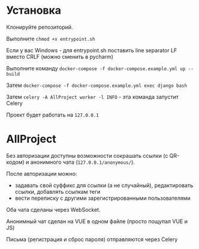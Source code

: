 # Установка

Клонируйте репозиторий.

Выполните `chmod +x entrypoint.sh`

Если у вас Windows - для entrypoint.sh поставить line separator LF вместо CRLF (можно сменить в pycharm)

Выполните команду `docker-compose -f docker-compose.example.yml up --build`

Затем `docker-compose -f docker-compose.example.yml exec django bash`

Затем `celery -A AllProject worker -l INFO` - эта команда запустит Celery

Проект будет работать на `127.0.0.1`

# AllProject

Без авторизации доступны возможности сокрашать ссылки (с QR-кодом) и анонимного чата (`127.0.0.1/anonymous/`).

После авторизации можно:
- задавать свой суффикс для ссылки (а не случайный), редактировать ссылки, добавлять ссылкам теги
- вести переписку с другими зарегистрированными пользователями

Оба чата сделаны через WebSocket.

Анонимный чат сделан на VUE в одном файле (просто пощупал VUE и JS)

Письма (регистрация и сброс пароля) отправляются через Celery

